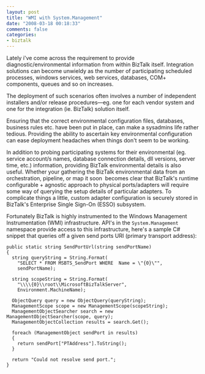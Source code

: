 ```yaml
---
layout: post
title: "WMI with System.Management"
date: "2008-03-18 00:18:33"
comments: false
categories:
- biztalk
---
```


Lately i've come across the requirement to provide diagnostic/environmental information from within BizTalk itself. Integration solutions can become unwieldy as the number of participating scheduled processes, windows services, web services, databases, COM+ components, queues and so on increases.

The deployment of such scenarios often involves a number of independent installers and/or release procedures—eg. one for each vendor system and one for the integration (ie. BizTalk) solution itself.

Ensuring that the correct environmental configuration files, databases, business rules etc. have been put in place, can make a sysadmins life rather tedious. Providing the ability to ascertain key environmental configuration can ease deployment headaches when things don't seem to be working.

In addition to probing participating systems for their environmental (eg. service account/s names, database connection details, dll versions, server time, etc.) information, providing BizTalk environmental details is also useful. Whether your gathering the BizTalk environmental data from an orchestration, pipeline, or map it soon  becomes clear that BizTalk's runtime configurable + agnostic approach to physical ports/adapters will require some way of querying the setup details of particular adapters. To complicate things a little, custom adapter configuration is securely stored in BizTalk's Enterprise Single Sign-On (ESSO) subsystem.

Fortunately BizTalk is highly instrumented to the Windows Management Instrumentation (WMI) infrastructure. API's in the `System.Management` namespace provide access to this infrastructure, here's a sample C# snippet that queries off a given send ports URI (primary transport address):

    public static string SendPortUrl(string sendPortName)
    {
      string queryString = String.Format(
        "SELECT * FROM MSBTS_SendPort WHERE  Name = \"{0}\"",
        sendPortName);
    
      string scopeString = String.Format(
        "\\\\{0}\\root\\MicrosoftBizTalkServer",
        Environment.MachineName);
    
      ObjectQuery query = new ObjectQuery(queryString);
      ManagementScope scope = new ManagementScope(scopeString);
      ManagementObjectSearcher search = new ManagementObjectSearcher(scope, query);
      ManagementObjectCollection results = search.Get();
    
      foreach (ManagementObject sendPort in results)
      {
        return sendPort["PTAddress"].ToString();
      }

      return "Could not resolve send port.";
    }

